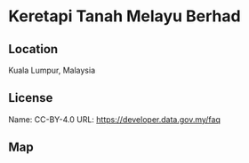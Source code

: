 # Keretapi Tanah Melayu Berhad
    
## Location

Kuala Lumpur, Malaysia

## License

Name: CC-BY-4.0
URL: https://developer.data.gov.my/faq

## Map

<WorldMap topic="public-transport/rtfs-rt/Keretapi_Tanah_Melayu_Berhad/vehicle_positions/#" />
